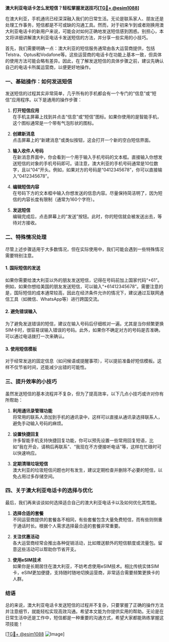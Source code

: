 **澳大利亚电话卡怎么发短信？轻松掌握发送技巧[[TG💪+ @esim1088](https://t.me/s/esim1088)]**

在澳大利亚，手机通讯已经深深融入我们的日常生活。无论是联系家人、朋友还是处理工作事务，短信都是不可或缺的沟通工具。然而，对于初来乍到或者刚换用澳大利亚电话卡的新用户来说，可能会对如何正确地发送短信感到困惑。别担心，本文将详细讲解澳大利亚电话卡发送短信的方法，并分享一些实用的小技巧。

首先，我们需要明确一点：澳大利亚的短信服务通常由各大运营商提供，包括Telstra、Optus和Vodafone等。这些运营商的电话卡在功能上基本一致，但具体的使用方法可能会略有差异。因此，在了解发送短信的具体步骤之前，建议先确认自己的电话卡所属运营商，以便更好地操作。

### 一、基础操作：如何发送短信

发送短信的过程其实非常简单，几乎所有的手机都会有一个专门的“信息”或“短信”应用程序。以下是通用的操作步骤：

1. **打开短信应用**  
   在手机主屏幕上找到并点击“信息”或“短信”图标。如果你使用的是智能手机，这个图标通常是一个带有气泡形状的图标。

2. **创建新消息**  
   点击屏幕上的“新建消息”或类似按钮，这会打开一个新的空白短信界面。

3. **输入收件人号码**  
   在新消息界面中，你会看到一个用于输入手机号码的文本框。直接输入你想发送短信的对象的手机号码即可。请注意，澳大利亚的手机号码通常是10位数字，且以“04”开头。例如，如果对方的号码是“0412345678”，你可以直接输入“0412345678”。

4. **编辑短信内容**  
   在号码下方的文本框中输入你想发送的信息内容。尽量保持简洁明了，因为短信的内容长度有限制（通常为160个字符）。

5. **发送短信**  
   编辑完成后，点击屏幕上的“发送”按钮。此时，你的短信就会被发送出去，等待对方接收。

### 二、特殊情况处理

尽管上述步骤适用于大多数情况，但在实际使用中，我们可能会遇到一些特殊情况需要特别注意。

#### 1. 国际短信的发送
如果你需要给澳大利亚以外的朋友发送短信，记得在号码前加上国家代码“+61”。例如，如果你想给美国的朋友发送短信，可以输入“+61412345678”。需要注意的是，国际短信的成本通常较高，因此在经济条件允许的情况下，建议通过互联网通信工具（如微信、WhatsApp等）进行跨国交流。

#### 2. 避免错误输入
为了避免发送错误的短信，建议在输入号码后仔细核对一遍。尤其是当你频繁更换SIM卡时，很容易误输入错误的号码。此外，如果你不确定对方的号码是否准确，可以通过电话拨打一次来确认。

#### 3. 使用短信模板
对于经常发送的固定信息（如问候语或提醒事项），可以提前准备好短信模板。这样不仅节省时间，还能减少出错的可能性。

### 三、提升效率的小技巧

虽然发送短信的基本流程并不复杂，但为了提高效率，以下几点小技巧或许对你有所帮助：

1. **利用通讯录管理功能**  
   将常用的联系人添加到手机的通讯录中，这样可以直接从通讯录选择联系人，避免手动输入号码的麻烦。

2. **设置快捷回复**  
   许多智能手机支持快捷回复功能，你可以预先设置一些常用回复短语，比如“我在开会，请稍后再联系”、“我现在不方便接听电话”等，这样在忙碌时可以快速响应。

3. **定期清理垃圾短信**  
   澳大利亚的垃圾短信问题也时有发生，建议定期检查并删除不必要的短信，以免占用过多存储空间。

### 四、关于澳大利亚电话卡的选择与优化

最后，我们再来谈谈如何选择适合自己的澳大利亚电话卡以及如何优化其性能。

1. **选择合适的套餐**  
   不同运营商提供的套餐各不相同，有些套餐包含大量免费短信，而有些则侧重于通话时长。根据个人需求选择最合适的套餐非常重要。

2. **关注优惠活动**  
   各大运营商经常会推出各种促销活动，比如赠送额外的短信额度或流量包。留意这些活动可以帮助你节省开支。

3. **使用eSIM技术**  
   如果你是长期居住在澳大利亚，不妨考虑使用eSIM技术。相比传统实体SIM卡，eSIM更加便捷，支持随时随地切换运营商，非常适合需要频繁更换卡的人群。

### 结语

总的来说，澳大利亚电话卡发送短信的过程并不复杂，只要掌握了正确的操作方法并注意细节，就能轻松实现高效沟通。希望本文能为你提供实用的帮助。无论是在日常生活中还是工作中，短信都是一种重要的沟通方式，希望大家都能熟练掌握这项技能！

[[TG💪+ @esim1088](https://t.me/s/esim1088) ![Image](https://i.postimg.cc/4NQfJmqS/Snipaste-2025-05-13-00-14-12.png)]